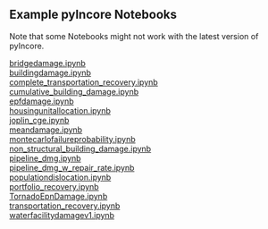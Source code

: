 ## Example pyIncore Notebooks

Note that some Notebooks might not work with the latest version of pyIncore.

[bridgedamage.ipynb](https://github.com/IN-CORE/pyincore/blob/master/pyincore/analyses/bridgedamage/bridge_dmg.ipynb)<br />
[buildingdamage.ipynb](https://github.com/IN-CORE/pyincore/blob/master/pyincore/analyses/buildingdamage/buildingdamage.ipynb)<br />
[complete_transportation_recovery.ipynb](https://github.com/IN-CORE/pyincore/blob/master/pyincore/analyses/transportationrecovery/complete_transportation_recovery.ipynb)<br />
[cumulative_building_damage.ipynb](https://github.com/IN-CORE/pyincore/blob/master/pyincore/analyses/cumulativebuildingdamage/cumulative_building_damage.ipynb)<br />
[epfdamage.ipynb](https://github.com/IN-CORE/pyincore/blob/master/pyincore/analyses/epfdamage/epfdamage.ipynb)<br />
[housingunitallocation.ipynb](https://github.com/IN-CORE/pyincore/blob/master/pyincore/analyses/housingunitallocation/housingunitallocation.ipynb)<br />
[joplin_cge.ipynb](https://github.com/IN-CORE/pyincore/blob/master/pyincore/analyses/joplincgeanalysis/joplin_cge.ipynb)<br />
[meandamage.ipynb](https://github.com/IN-CORE/pyincore/blob/master/pyincore/analyses/meandamage/test_mean_damage.ipynb)<br />
[montecarlofailureprobability.ipynb](https://github.com/IN-CORE/pyincore/blob/master/pyincore/analyses/montecarlofailureprobability/montecarlofailureprobability.ipynb)<br />
[non_structural_building_damage.ipynb](https://github.com/IN-CORE/pyincore/blob/master/pyincore/analyses/nonstructbuildingdamage/non_structural_building_damage.ipynb)<br />
[pipeline_dmg.ipynb](https://github.com/IN-CORE/pyincore/blob/master/pyincore/analyses/pipelinedamage/pipeline_dmg.ipynb)<br />
[pipeline_dmg_w_repair_rate.ipynb](https://github.com/IN-CORE/pyincore/blob/master/pyincore/analyses/pipelinedamagerepairrate/pipeline_dmg_w_repair_rate.ipynb)<br />
[populationdislocation.ipynb](https://github.com/IN-CORE/pyincore/blob/master/pyincore/analyses/populationdislocation/populationdislocation.ipynb)<br />
[portfolio_recovery.ipynb](https://github.com/IN-CORE/pyincore/blob/master/pyincore/analyses/buildingportfolio/recovery/portfolio_recovery.ipynb)<br />
[TornadoEpnDamage.ipynb](https://github.com/IN-CORE/pyincore/blob/master/pyincore/analyses/tornadoepndamage/TornadoEpnDamage.ipynb)<br />
[transportation_recovery.ipynb](https://github.com/IN-CORE/pyincore/blob/master/pyincore/analyses/transportationrecovery/transportation_recovery.ipynb)<br />
[waterfacilitydamagev1.ipynb](https://github.com/IN-CORE/pyincore/blob/master/pyincore/analyses/waterfacilitydamage/waterfacilitydamagev1.ipynb)
~~~~